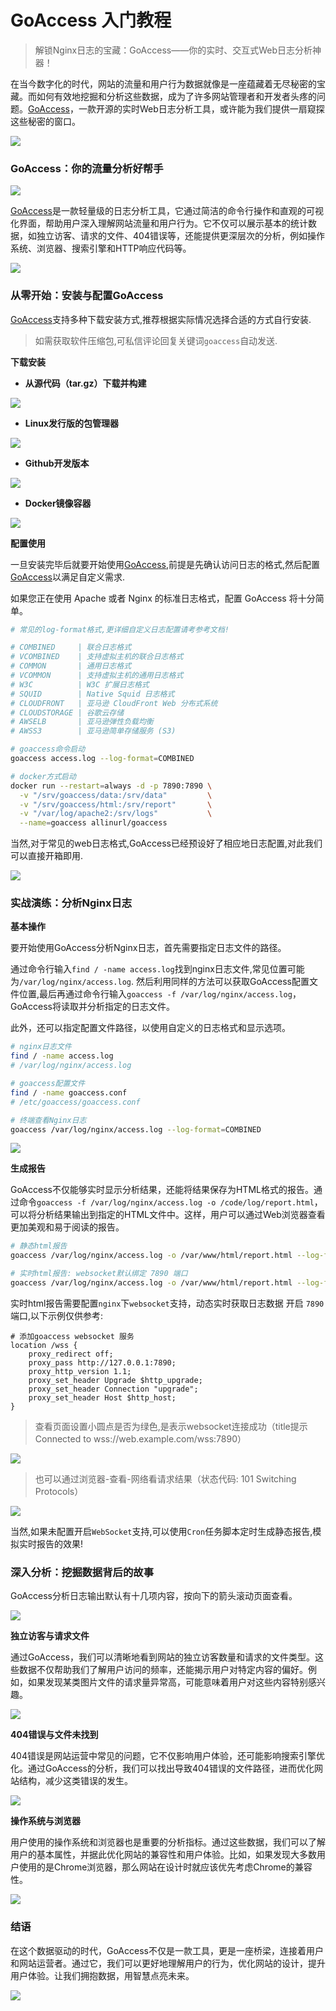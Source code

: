 # GoAccess 入门教程

> 解锁Nginx日志的宝藏：GoAccess——你的实时、交互式Web日志分析神器！

在当今数字化的时代，网站的流量和用户行为数据就像是一座蕴藏着无尽秘密的宝藏。而如何有效地挖掘和分析这些数据，成为了许多网站管理者和开发者头疼的问题。[GoAccess](https://goaccess.io/)，一款开源的实时Web日志分析工具，或许能为我们提供一扇窥探这些秘密的窗口。

![](/assets/picgo/1252a42fd4e8f2c2e163a504e7a12325.png)

### GoAccess：你的流量分析好帮手

![](/assets/picgo/02e5418f5c071941c713561c9497695d.png)

[GoAccess](https://goaccess.io/)是一款轻量级的日志分析工具，它通过简洁的命令行操作和直观的可视化界面，帮助用户深入理解网站流量和用户行为。它不仅可以展示基本的统计数据，如独立访客、请求的文件、404错误等，还能提供更深层次的分析，例如操作系统、浏览器、搜索引擎和HTTP响应代码等。

![](/assets/picgo/2947ea77c78ed81f5e464817aa5bab75.png)

### 从零开始：安装与配置GoAccess

[GoAccess](https://goaccess.io/)支持多种下载安装方式,推荐根据实际情况选择合适的方式自行安装.

> 如需获取软件压缩包,可私信评论回复关键词`goaccess`自动发送.

**下载安装**

- **从源代码（tar.gz）下载并构建**

![](/assets/picgo/e6a3215c13106406c13404391cdd2782.png)

- **Linux发行版的包管理器**

![](/assets/picgo/7700d924a71aedd49770c3c084285cf4.png)

- **Github开发版本**

![](/assets/picgo/c6ba11ddfa96954b681d34bfdea5ee43.png)

- **Docker镜像容器**

![](/assets/picgo/5658502dd6c0634b5594d6ddb1a8d906.png)

**配置使用**

一旦安装完毕后就要开始使用[GoAccess](https://goaccess.io/),前提是先确认访问日志的格式,然后配置[GoAccess](https://goaccess.io/)以满足自定义需求.

如果您正在使用 Apache 或者 Nginx 的标准日志格式，配置 GoAccess 将十分简单。

```bash
# 常见的log-format格式,更详细自定义日志配置请考参考文档!

# COMBINED     | 联合日志格式
# VCOMBINED    | 支持虚拟主机的联合日志格式
# COMMON       | 通用日志格式
# VCOMMON      | 支持虚拟主机的通用日志格式
# W3C          | W3C 扩展日志格式
# SQUID        | Native Squid 日志格式
# CLOUDFRONT   | 亚马逊 CloudFront Web 分布式系统
# CLOUDSTORAGE | 谷歌云存储
# AWSELB       | 亚马逊弹性负载均衡
# AWSS3        | 亚马逊简单存储服务 (S3)

# goaccess命令启动
goaccess access.log --log-format=COMBINED

# docker方式启动
docker run --restart=always -d -p 7890:7890 \
  -v "/srv/goaccess/data:/srv/data"         \
  -v "/srv/goaccess/html:/srv/report"       \
  -v "/var/log/apache2:/srv/logs"           \
  --name=goaccess allinurl/goaccess
```

当然,对于常见的web日志格式,GoAccess已经预设好了相应地日志配置,对此我们可以直接开箱即用.

![](/assets/picgo/46e7ae0965ff35b9026f3adf8e4b75f7.png)

### 实战演练：分析Nginx日志

**基本操作**

要开始使用GoAccess分析Nginx日志，首先需要指定日志文件的路径。

通过命令行输入`find / -name access.log`找到nginx日志文件,常见位置可能为`/var/log/nginx/access.log`.
然后利用同样的方法可以获取GoAccess配置文件位置,最后再通过命令行输入`goaccess -f /var/log/nginx/access.log`，GoAccess将读取并分析指定的日志文件。

此外，还可以指定配置文件路径，以使用自定义的日志格式和显示选项。

```bash
# nginx日志文件
find / -name access.log
# /var/log/nginx/access.log

# goaccess配置文件
find / -name goaccess.conf
# /etc/goaccess/goaccess.conf

# 终端查看Nginx日志
goaccess /var/log/nginx/access.log --log-format=COMBINED 
```

![](https://p.ipic.vip/37jpli.png)

**生成报告**

GoAccess不仅能够实时显示分析结果，还能将结果保存为HTML格式的报告。通过命令`goaccess -f /var/log/nginx/access.log -o /code/log/report.html`，可以将分析结果输出到指定的HTML文件中。这样，用户可以通过Web浏览器查看更加美观和易于阅读的报告。

```bash
# 静态html报告
goaccess /var/log/nginx/access.log -o /var/www/html/report.html --log-format=COMBINED

# 实时html报告: websocket默认绑定 7890 端口 
goaccess /var/log/nginx/access.log -o /var/www/html/report.html --log-format=COMBINED --real-time-html --daemonize
```

实时html报告需要配置`nginx`下`websocket`支持，动态实时获取日志数据 开启 `7890` 端口,以下示例仅供参考:

```nginx
# 添加goaccess websocket 服务
location /wss {
    proxy_redirect off;
    proxy_pass http://127.0.0.1:7890;
    proxy_http_version 1.1;
    proxy_set_header Upgrade $http_upgrade;
    proxy_set_header Connection "upgrade";
    proxy_set_header Host $http_host;
}
```

> 查看页面设置小圆点是否为绿色,是表示websocket连接成功（title提示Connected to wss://web.example.com/wss:7890）


![](/assets/picgo/8a2c92a596478929b7f1f6aa53919ecc.png)


> 也可以通过浏览器-查看-网络看请求结果（状态代码: 101 Switching Protocols）

![](/assets/picgo/3d1b23e8d81ba285a57b6d4facfa4524.png)

当然,如果未配置开启`WebSocket`支持,可以使用`Cron`任务脚本定时生成静态报告,模拟实时报告的效果!

### 深入分析：挖掘数据背后的故事

GoAccess分析日志输出默认有十几项内容，按向下的箭头滚动页面查看。

![](/assets/picgo/b011391e03b6945af6be45c70c4817d9.png)

**独立访客与请求文件**

通过GoAccess，我们可以清晰地看到网站的独立访客数量和请求的文件类型。这些数据不仅帮助我们了解用户访问的频率，还能揭示用户对特定内容的偏好。例如，如果发现某类图片文件的请求量异常高，可能意味着用户对这些内容特别感兴趣。

![](/assets/picgo/1252a42fd4e8f2c2e163a504e7a12325.png)

**404错误与文件未找到**

404错误是网站运营中常见的问题，它不仅影响用户体验，还可能影响搜索引擎优化。通过GoAccess的分析，我们可以找出导致404错误的文件路径，进而优化网站结构，减少这类错误的发生。

![](/assets/picgo/622709ac5a7f4b5144d0f4f36972f2f8.png)

**操作系统与浏览器**

用户使用的操作系统和浏览器也是重要的分析指标。通过这些数据，我们可以了解用户的基本属性，并据此优化网站的兼容性和用户体验。比如，如果发现大多数用户使用的是Chrome浏览器，那么网站在设计时就应该优先考虑Chrome的兼容性。

![](/assets/picgo/762677ad27b062769c9a298160be00c3.png)

### 结语

在这个数据驱动的时代，GoAccess不仅是一款工具，更是一座桥梁，连接着用户和网站运营者。通过它，我们可以更好地理解用户的行为，优化网站的设计，提升用户体验。让我们拥抱数据，用智慧点亮未来。

![](https://p.ipic.vip/dn4zca.png)

